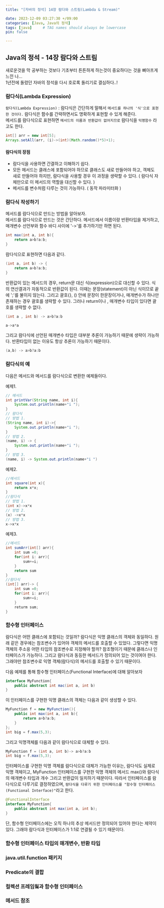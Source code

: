 ```yaml
---
title: "[자바의 정석] 14장 람다와 스트림(Lambda & Stream)"

date: 2023-12-09 03:27:30 +/09:00
categories: [Java, Java의 정석]
tags: [java]     # TAG names should always be lowercase
pin: false

---
```

## Java의 정석 - 14장 람다와 스트림
새로운것을 막 공부하는 것보다 기초부터 튼튼하게 하는것이 중요하다는 것을 뼈아프게 느낀 나...  
1년전에 돌렸던 자바의 정석을 다시 호로록 돌리기로 결심하다..!
### 람다식(Lambda Expression)

`람다식(Lambda Expression)` : 람다식은 간단하게 말해서 `메서드를 하나의 '식'으로 표현한 것이다.` 람다식은 함수를 간략하면서도 명확하게 표현할 수 있게 해준다.  
메서드를 람다식으로 표현하면 `메서드의 이름과 반환값이 없어지므로` 람다식을 `익명함수` 라고도 한다.

```java
int[] arr = new int[5];
Arrays.setAll(arr, (i)->(int)(Math.random()*5)+1);
```
#### 람다식의 장점 
* 람다식을 사용하면 간결하고 이해하기 쉽다.
* 모든 메서드는 클래스에 포함되어야 하므로 클래스도 새로 만들어야 하고, 객체도 새로 만들어야 하지만, 람다식을 사용할 경우 이 과정을 생략할 수 있다. ( 람다식 자체만으로 이 메서드의 역할을 대신할 수 있다. )
* 메서드를 변수처럼 다루는 것이 가능하다. ( 동작 파라미터화 )

### 람다식 작성하기

메서드를 람다식으로 만드는 방법을 알아보자.  
메서드를 람다식으로 만드는 것은 간단하다. 메서드에서 이름이랑 반환타입을 제거하고, 매개변수 선언부와 함수 바디 사이에 '->'를 추가하기만 하면 된다.

```java
int max(int a, int b){
    return a>b?a:b;
}
```
람다식으로 표현하면 다음과 같다.
```java
(int a, int b) -> {
    return a>b?a:b;
}
```
반환값이 있는 메서드의 경우, return문 대신 식(expression)으로 대신할 수 있다. 식의 연산결과가 자동적으로 반환값이 된다. 이때는 문장(statement)이 아닌 식이므로 끝에 ';'를 불이지 않는다. 그리고 괄호{}, () 안에 문장이 한문장이거나, 매개변수가 하나만 존재하는 경우 괄호를 생략할 수 있다. 그러나 return이나 , 매개변수 타입이 있다면 괄호를 생략할 수 없다.
```java
(int a , int b) -> a>b?a:b
```
```java
a->a*a
```
그리고 람다식에 선언된 매개변수 타입은 대부분 추론이 가능하기 때문에 생략이 가능하다. 반환타입이 없는 이유도 항상 추론이 가능하기 때문이다.
```java
(a,b) -> a>b?a:b
```

### 람다식의 예
다음은 메서드와 메서드를 람다식으로 변환한 예제들이다.
  
예제1.  

```java
// 메서드
int printVar(String name, int i){
    System.out.println(name+"i ");
}
// 람다식
// 방법 1.
(String name, int i)->{
    System.out.println(name+"i ");
}
// 방법 2.
(name, i) -> {
    System.out.println(name+"i ");
}
// 방법 3.
(name, i) -> System.out.println(name+"i ")
```
예제2.  
```java
//메서드
int square(int x){
    return x*x;
}
//람다식
// 방법 1.
(int x)->x*x
// 방법 2.
(x) ->x*x
// 방법 3.
x->x*x
```

예제3.  
```java
//메서드
int sumArr(int[] arr){
    int sum =0;
    for(int i: arr){
        sum+=i;
    }
    return sum
}
//람다식
(int[] arr)-> {
    int sum =0;
    for(int i: arr){
        sum+=i;
    }
    returm sum;
}
```

### 함수형 인터페이스
람다식은 어떤 클래스에 포함되는 것일까? 람다식은 익명 클래스의 객체와 동일하다.
원래 같은 경우에는 참조변수가 있어야 객체의 메서드를 호출할 수 있었다. 그렇다면 익명 객체의 주소응 어떤 타입의 참조변수로 지정해야 할까? 참조형이기 때문에 클래스나 인터페이스가 가능하다. 그리고 람다식과 동등한 메서드가 정의되어 있는 것이여야 한다. 그래야만 참조변수로 익명 객체(람다식)의 메서드를 호출할 수 있기 때문이다.

다음 예제를 통해 함수형 인터페이스(Functional Interface)에 대해 알아보자
```java
interface MyFunction{
    public abstract int mac(int a, int b)
}
```
이 인터페이스를 구현한 익명 클래스의 객체는 다음과 같이 생성할 수 있다.
```java
MyFunction f = new MyFunction(){
    public int max(int a, int b){
        return a>b?a:b;
    }
};
int big = f.max(5,3);
```
그리고 익명객체를 다음과 같이 람다식으로 대체할 수 있다.
```java
MyFunction f = (int a, int b)-> a>b?a:b
int big = f.max(5,3);
```
인터페이스를 구현한 익명 객체를 람다식으로 대체가 가능한 이유는, 람다식도 실제로 익명 객체이고, MyFunction 인터페이스를 구현한 익명 객체의 메서드 max()와 람다식의 매개변수 타입과 개수 그리고 반환값이 일치하기 때문이다. 따라서 인터페이스를 람다식으로 다루기로 결정하였으며, `람다식을 다루기 위한 인터페이스를 "함수형 인터페이스(Functional Interface)"`라고 한다.

```java
@FunctionalInterface
interface MyFunction{
    public abstract int max(int a, int b);
}
```
단, 함수형 인터페이스에는 오직 하나의 추상 메서드만 정의되어 있어야 한다는 제약이 있다. 그래야 람다식과 인터페이스가 1:1로 연결될 수 있기 때문이다.
### 함수형 인터페이스 타입의 매개변수, 반환 타입

### java.util.function 패키지

### Predicate의 결합

### 컬렉션 프레임웤과 함수형 인터페이스

### 메서드 참조

